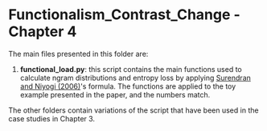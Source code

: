 # Functionalism_Contrast_Change - Chapter 4
  
The main files presented in this folder are:

1. **functional_load.py**: this script contains the main functions used to calculate ngram distributions and entropy loss by applying [Surendran and Niyogi (2006)](http://citeseerx.ist.psu.edu/viewdoc/download?doi=10.1.1.478.757&rep=rep1&type=pdf)'s formula. The functions are applied to the toy example presented in the paper, and the numbers match.

The other folders contain variations of the script that have been used in the case studies in Chapter 3. 


